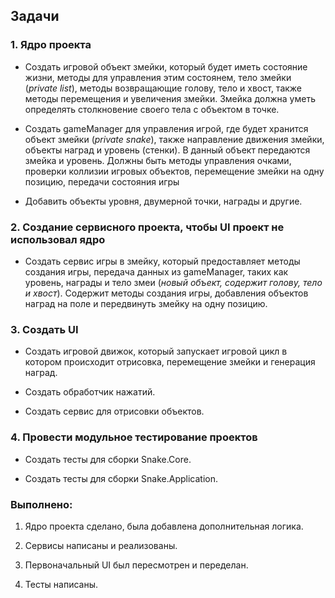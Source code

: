 ## Задачи

### 1. Ядро проекта

- Создать игровой объект змейки, который будет иметь состояние жизни, методы для управления этим состоянем, тело змейки (_private list_), методы возвращающие голову, тело и хвост, также методы перемещения и увеличения змейки. Змейка должна уметь определять столкновение своего тела с объектом в точке.

- Создать gameManager для управления игрой, где будет хранится объект змейки (_private snake_), также направление движения змейки, объекты наград и уровень (стенки). В данный объект передаются змейка и уровень. Должны быть методы управления очками, проверки коллизии игровых объектов, перемещение змейки на одну позицию, передачи состояния игры
- Добавить объекты уровня, двумерной точки, награды и другие.

### 2. Создание сервисного проекта, чтобы UI проект не использовал ядро

- Создать сервис игры в змейку, который предоставляет методы создания игры, передача данных из gameManager, таких как уровень, награды и тело змеи (_новый объект, содержит голову, тело и хвост_). Содержит методы создания игры, добавления объектов наград на поле и передвинуть змейку на одну позицию.

### 3. Создать UI

- Создать игровой движок, который запускает игровой цикл в котором происходит отрисовка, перемещение змейки и генерация наград.

- Создать обработчик нажатий.

- Создать сервис для отрисовки объектов.

### 4. Провести модульное тестирование проектов

- Создать тесты для сборки Snake.Core.

- Создать тесты для сборки Snake.Application.

### Выполнено:

1. Ядро проекта сделано, была добавлена дополнительная логика.

2. Сервисы написаны и реализованы.

3. Первоначальный UI был пересмотрен и переделан.

4. Тесты написаны.
